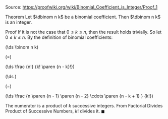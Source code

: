 # 

Source: https://proofwiki.org/wiki/Binomial_Coefficient_is_Integer/Proof_1

Theorem
Let $\dbinom n k$ be a binomial coefficient.
Then $\dbinom n k$ is an integer.


Proof
If it is not the case that $0 \le k \le n$, then the result holds trivially.
So let $0 \le k \le n$.
By the definition of binomial coefficients:














\(\ds \binom n k\)

\(=\)







\(\ds \frac {n!} {k! \paren {n - k}!}\)




















\(\ds \)

\(=\)







\(\ds \frac {n \paren {n - 1} \paren {n - 2} \cdots \paren {n - k + 1} } {k!}\)









The numerator is a product of $k$ successive integers.
From Factorial Divides Product of Successive Numbers, $k!$ divides it.
$\blacksquare$





